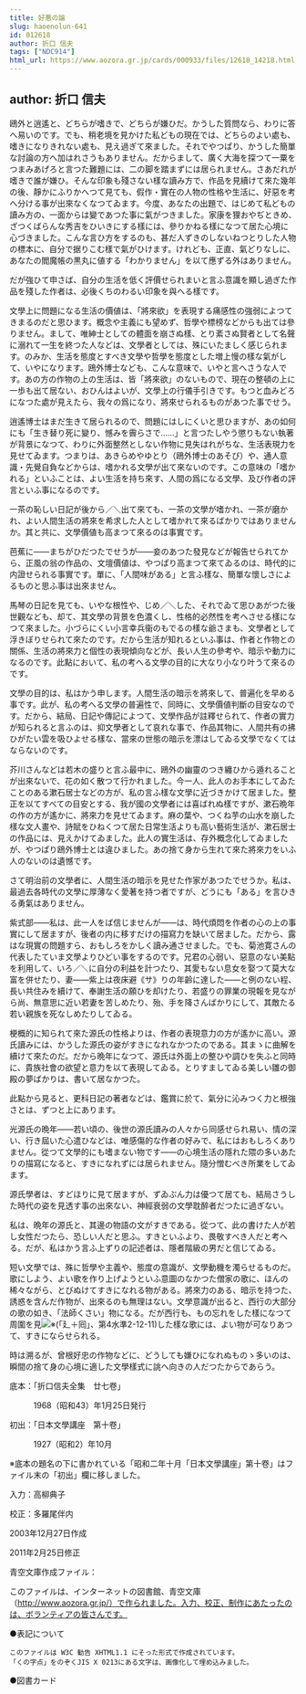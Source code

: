 ```yaml
---
title: 好悪の論
slug: haoenolun-641
id: 012618
author: 折口 信夫
tags: ["NDC914"]
html_url: https://www.aozora.gr.jp/cards/000933/files/12618_14218.html
---
```


## author: 折口 信夫

鴎外と逍遙と、どちらが嗜きで、どちらが嫌ひだ。かうした質問なら、わりに答へ易いのです。でも、稍老境を見かけた私どもの現在では、どちらのよい處も、嗜きになりきれない處も、見え過ぎて來ました。それでやつぱり、かうした簡單な討論の方へ加はれさうもありません。だからまして、廣く大海を探つて一粟をつまみあげろと言つた難題には、二の脚を踏まずには居られません。さあだれが嗜きで誰が嫌ひ。そんな印象も殘さない樣な讀み方で、作品を見續けて來た幾年の後、靜かにふりかへつて見ても、假作・實在の人物の性格や生活に、好惡を考へ分ける事が出來なくなつてゐます。今度、あなたの出題で、はじめて私どもの讀み方の、一面からは變であつた事に氣がつきました。家康を狸おやぢときめ、ざつくばらんな秀吉をひいきにする樣には、參りかねる樣になつて居た心境に心づきました。こんな言ひ方をするのも、甚だ人ずきのしないねつとりした人物の標本に、自分で据りこむ樣で氣がひけます。けれども、正直、氣どりなしに、あなたの閻魔帳の黒丸に値する「わかりません」を以て應ずる外はありません。

だが強ひて申さば、自分の生活を低く評價せられまいと言ふ意識を顯し過ぎた作品を殘した作者は、必後くちのわるい印象を與へる樣です。

文學上に問題になる生活の價値は、「將來欲」を表現する痛感性の強弱によつてきまるのだと思ひます。概念や主義にも望めず、哲學や標榜などからも出ては參りません。まして、唯紳士としての體面を崩さぬ樣、とり紊さぬ賢者として名聲に溺れて一生を終つた人などは、文學者としては、殊にいたましく感じられます。のみか、生活を態度とすべき文學や哲學を態度とした増上慢の樣な氣がして、いやになります。鴎外博士なども、こんな意味で、いやと言へさうな人です。あの方の作物の上の生活は、皆「將來欲」のないもので、現在の整頓の上に一歩も出て居ない、おひんはよいが、文學上の行儀手引きです。もつと血みどろになつた處が見えたら、我々の爲になり、將來せられるものがあつた事でせう。

逍遙博士はまだ生きて居られるので、問題にはしにくいと思ひますが、あの如何にも「生き替り死に變り、憾みを霽らさで……」と言つたしやう懲りもない執著が背景になつて、わりに外面整然としない作物に見失はれがちな、生活表現力を見せてゐます。つまりは、あきらめやゆとり（鴎外博士のあそび）や、通人意識・先覺自負などからは、嗜かれる文學が出て來ないのです。この意味の「嗜かれる」といふことは、よい生活を持ち來す、人間の爲になる文學、及び作者の評言といふ事になるのです。

一茶の恥しい日記が後から／＼出て來ても、一茶の文學が嗜かれ、一茶が磨かれ、よい人間生活の將來を希求した人として嗜かれて來るばかりではありませんか。其と共に、文學價値も高まつて來るのは事實です。

芭蕉に――まちがひだつたでせうが――妾のあつた發見などが報告せられてから、正風の翁の作品の、文壇價値は、やつぱり高まつて來てゐるのは、時代的に内證せられる事實です。單に、「人間味がある」と言ふ樣な、簡單な懷しさによるものと思ふ事は出來ません。

馬琴の日記を見ても、いやな根性や、じめ／＼した、それでゐて思ひあがつた後世觀なども、却て、其文學の背景を色濃くし、性格的必然性を考へさせる樣になつて來ました。小づらにくい小言幸兵衞のもでるの樣な爺さまも、文學者として浮きぼりせられて來たのです。だから生活が知れるといふ事は、作者と作物との關係、生活の將來力と個性の表現傾向などが、長い人生の參考や、暗示や動力になるのです。此點において、私の考へる文學の目的に大なり小なり叶うて來るのです。

文學の目的は、私はかう申します。人間生活の暗示を將來して、普遍化を早める事です。此が、私の考へる文學の普遍性で、同時に、文學價値判斷の目安なのです。だから、結局、日記や傳記によつて、文學作品が註釋せられて、作者の實力が知られると言ふのは、抑文學者として哀れな事で、作品其物に、人間共有の拂ひがたい雲を吸ひよせる樣な、當來の世態の暗示を漂はしてゐる文學でなくてはならないのです。

芥川さんなどは若木の盛りと言ふ最中に、鴎外の幽靈のつき纏ひから遁れることが出來ないで、花の如く散つて行かれました。今一人、此人のお手本にしてゐたことのある漱石居士などの方が、私の言ふ樣な文學に近づきかけて居ました。整正を以てすべての目安とする、我が國の文學者には喜ばれぬ樣ですが、漱石晩年の作の方が遙かに、將來力を見せてゐます。麻の葉や、つくね芋の山水を崩した樣な文人畫や、詩賦をひねくつて居た日常生活よりも高い藝術生活が、漱石居士の作品には、見えかけてゐました。此人の實生活は、存外概念化してゐましたが、やつぱり鴎外博士とは違ひました。あの捨て身から生れて來た將來力をいふ人のないのは遺憾です。

さて明治前の文學者に、人間生活の暗示を見せた作家があつたでせうか。私は、最過去各時代の文學に厚薄なく愛著を持つ者ですが、どうにも「ある」を言ひきる勇氣はありません。

紫式部――私は、此一人をば信じませんが――は、時代煩悶を作者の心の上の事實にして居ますが、後者の内に移すだけの描寫力を缺いて居ました。だから、露はな現實の問題すら、おもしろをかしく讀み通させました。でも、菊池寛さんの代表したていま文學よりひどい事をするのです。兄君の心弱い、惡意のない美點を利用して、いろ／＼に自分の利益を計つたり、其愛もない息女を娶つて莫大な富を併せたり、妻――紫上は夜床避《サ》りの年齡に達した――と例のない程、長い共住みを續けて、奉謝生活の願ひを却けたり、若盛りの罪業の現報を見ながら尚、無意思に近い若妻を苦しめたり、殆、手を降さんばかりにして、其敵たる若い親族を死なしめたりしてゐる。

梗概的に知られて來た源氏の性格よりは、作者の表現意力の方が遙かに高い。源氏讀みには、かうした源氏の姿がすきになれなかつたのである。其まゝに曲解を續けて來たのだ。だから晩年になつて、源氏は外面上の整ひや調ひを失ふと同時に、貴族社會の欲望と意力を以て表現してゐる。とりすましてゐる美しい雛の御殿の夢ばかりは、書いて居なかつた。

此點から見ると、更科日記の著者などは、鑑賞に於て、氣分に沁みつく力と根強さとは、ずつと上にあります。

光源氏の晩年――若い頃の、後世の源氏讀みの人々から同感せられ易い、情の深い、行き屆いた心遣ひなどは、唯感傷的な作者の好みで、私にはおもしろくありません。從つて文學的にも嗜まない物です――の心境生活の隱れた隈の多いあたりの描寫になると、すきになれずには居られません。隨分憎むべき所業をしてゐます。

源氏學者は、すどほりに見て居ますが、ずゐぶん力は優つて居ても、結局さうした時代の姿を見透す事の出來ない、神經衰弱の文學耽醉者だつたに過ぎない。

私は、晩年の源氏と、其邊の物語の文がすきである。從つて、此の書けた人が若し女性だつたら、恐しい人だと思ふ。すきといふより、畏敬すべき人だと考へる。だが、私はかう言ふ上ずりの記述者は、隱者階級の男だと信じてゐる。

短い文學では、殊に哲學や主義や、態度の意識が、文學動機を濁らせるものだ。歌にしよう、よい歌を作り上げようといふ意圖のなかつた僧家の歌に、ほんの稀々ながら、とびぬけてすきになれる物がある。將來力のある、暗示を持つた、誘惑を含んだ作物が、出來るのも無理はない。文學意識が出ると、西行の大部分の歌の如き、「法師くさい」物になる。だが西行も、もの忘れをした樣になつて周圍を見![※(「廴＋囘」、第4水準2-12-11)](https://www.aozora.gr.jp/cards/000933/files/../../../gaiji/2-12/2-12-11.png)した樣な歌には、よい物が可なりあつて、すきにならせられる。

時は溯るが、曾根好忠の作物などに、どうしても嫌ひになれぬものゝ多いのは、瞬間の捨て身の心境に適した文學樣式に誂へ向きの人だつたからであらう。













底本：「折口信夫全集　廿七卷」

　　　1968（昭和43）年1月25日発行

初出：「日本文學講座　第十卷」

　　　1927（昭和2）年10月

※底本の題名の下に書かれている「昭和二年十月「日本文學講座」第十卷」はファイル末の「初出」欄に移しました。

入力：高柳典子

校正：多羅尾伴内

2003年12月27日作成

2011年2月25日修正

青空文庫作成ファイル：

このファイルは、インターネットの図書館、青空文庫（http://www.aozora.gr.jp/）で作られました。入力、校正、制作にあたったのは、ボランティアの皆さんです。











●表記について


	このファイルは W3C 勧告 XHTML1.1 にそった形式で作成されています。
	「くの字点」をのぞくJIS X 0213にある文字は、画像化して埋め込みました。







●図書カード